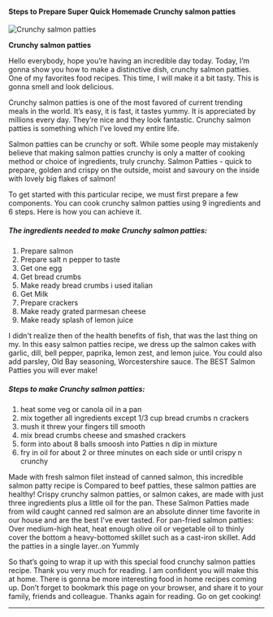             

#### Steps to Prepare Super Quick Homemade Crunchy salmon patties

![Crunchy salmon patties](https://img-global.cpcdn.com/recipes/49014414/751x532cq70/crunchy-salmon-patties-recipe-main-photo.jpg)

**Crunchy salmon patties**

Hello everybody, hope you’re having an incredible day today. Today, I’m gonna show you how to make a distinctive dish, crunchy salmon patties. One of my favorites food recipes. This time, I will make it a bit tasty. This is gonna smell and look delicious.

Crunchy salmon patties is one of the most favored of current trending meals in the world. It’s easy, it is fast, it tastes yummy. It is appreciated by millions every day. They’re nice and they look fantastic. Crunchy salmon patties is something which I’ve loved my entire life.

Salmon patties can be crunchy or soft. While some people may mistakenly believe that making salmon patties crunchy is only a matter of cooking method or choice of ingredients, truly crunchy. Salmon Patties - quick to prepare, golden and crispy on the outside, moist and savoury on the inside with lovely big flakes of salmon!

To get started with this particular recipe, we must first prepare a few components. You can cook crunchy salmon patties using 9 ingredients and 6 steps. Here is how you can achieve it.

##### The ingredients needed to make Crunchy salmon patties:

1.  Prepare salmon
2.  Prepare salt n pepper to taste
3.  Get one egg
4.  Get bread crumbs
5.  Make ready bread crumbs i used italian
6.  Get Milk
7.  Prepare crackers
8.  Make ready grated parmesan cheese
9.  Make ready splash of lemon juice

I didn't realize then of the health benefits of fish, that was the last thing on my. In this easy salmon patties recipe, we dress up the salmon cakes with garlic, dill, bell pepper, paprika, lemon zest, and lemon juice. You could also add parsley, Old Bay seasoning, Worcestershire sauce. The BEST Salmon Patties you will ever make!

##### Steps to make Crunchy salmon patties:

1.  heat some veg or canola oil in a pan
2.  mix together all ingredients except 1/3 cup bread crumbs n crackers
3.  mush it threw your fingers till smooth
4.  mix bread crumbs cheese and smashed crackers
5.  form into about 8 balls smoosh into Patties n dip in mixture
6.  fry in oil for about 2 or three minutes on each side or until crispy n crunchy

Made with fresh salmon filet instead of canned salmon, this incredible salmon patty recipe is Compared to beef patties, these salmon patties are healthy! Crispy crunchy salmon patties, or salmon cakes, are made with just three ingredients plus a little oil for the pan. These Salmon Patties made from wild caught canned red salmon are an absolute dinner time favorite in our house and are the best I've ever tasted. For pan-fried salmon patties: Over medium-high heat, heat enough olive oil or vegetable oil to thinly cover the bottom a heavy-bottomed skillet such as a cast-iron skillet. Add the patties in a single layer..on Yummly

So that’s going to wrap it up with this special food crunchy salmon patties recipe. Thank you very much for reading. I am confident you will make this at home. There is gonna be more interesting food in home recipes coming up. Don’t forget to bookmark this page on your browser, and share it to your family, friends and colleague. Thanks again for reading. Go on get cooking!

* * *